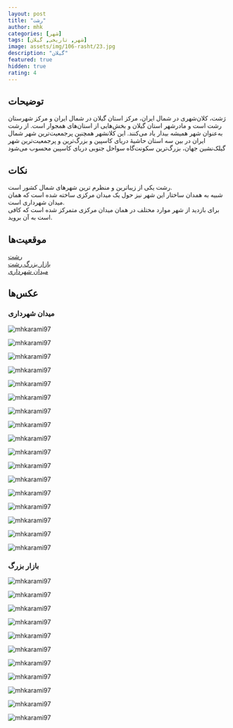 ```yaml
---
layout: post
title: "رشت"
author: mhk
categories: [شهر]
tags: [شهر, تاریخی, گیلان]
image: assets/img/106-rasht/23.jpg
description: "گیلان"
featured: true
hidden: true
rating: 4
---
```


## توضیحات
رَشت، کلان‌شهری در شمال ایران، مرکز استان گیلان در شمال ایران و مرکز شهرستان رشت است و مادرشهر استان گیلان و بخش‌هایی از استان‌های همجوار است. از رشت به‌عنوان شهر همیشه بیدار یاد می‌کنند. این کلانشهر همچنین پرجمعیت‌ترین شهر شمال ایران در بین سه استان حاشیهٔ دریای کاسپین و بزرگ‌ترین و پرجمعیت‌ترین شهر گیلک‌نشین جهان، بزرگ‌ترین سکونت‌گاه سواحل جنوبی دریای کاسپین محسوب می‌شود

## نکات
رشت یکی از زیباترین و منظرم ترین شهرهای شمال کشور است.  
شبیه به همدان ساختار این شهر نیز حول یک میدان مرکزی ساخته شده است که همان میدان شهرداری است.  
برای بازدید از شهر موارد مختلف در همان میدان مرکزی متمرکز شده است که کافی است به آن بروید.  


## موقعیت‌ها
[رشت](https://www.google.com/maps/place/Rasht,+Gilan+Province,+Iran/@37.2422853,49.5224096,22489m/data=!3m2!1e3!4b1!4m6!3m5!1s0x3ff5620d43f15675:0x41dd40f9931cfbf6!8m2!3d37.2712671!4d49.5920736!16zL20vMDNqeDF3?entry=ttu&g_ep=EgoyMDI0MTEyNC4xIKXMDSoASAFQAw%3D%3D)  
[بازار بزرگ رشت](https://www.google.com/maps/place/Rasht+Grand+%E2%80%8CBazaar/@37.2799942,49.5804263,2704m/data=!3m1!1e3!4m15!1m8!3m7!1s0x3ff5620d43f15675:0x41dd40f9931cfbf6!2sRasht,+Gilan+Province,+Iran!3b1!8m2!3d37.2712671!4d49.5920736!16zL20vMDNqeDF3!3m5!1s0x3ff562128f929323:0x78eca6a0048509f1!8m2!3d37.2775243!4d49.5860882!16s%2Fg%2F11b7gh6xgv?entry=ttu&g_ep=EgoyMDI0MTEyNC4xIKXMDSoASAFQAw%3D%3D)  
[میدان شهرداری](https://www.google.com/maps/place/Rasht+Municipality+Square/@37.2799942,49.5804263,2704m/data=!3m1!1e3!4m15!1m8!3m7!1s0x3ff5620d43f15675:0x41dd40f9931cfbf6!2sRasht,+Gilan+Province,+Iran!3b1!8m2!3d37.2712671!4d49.5920736!16zL20vMDNqeDF3!3m5!1s0x3ff56273eee0c375:0x68bfea4ac0bd04a8!8m2!3d37.2794173!4d49.5847763!16s%2Fg%2F11bytr3fxf?entry=ttu&g_ep=EgoyMDI0MTEyNC4xIKXMDSoASAFQAw%3D%3D)  

## عکس‌ها

### میدان شهرداری

![mhkarami97](/assets/img/106-rasht/01.jpg)  

![mhkarami97](/assets/img/106-rasht/02.jpg)  

![mhkarami97](/assets/img/106-rasht/03.jpg)  

![mhkarami97](/assets/img/106-rasht/04.jpg)  

![mhkarami97](/assets/img/106-rasht/05.jpg)  

![mhkarami97](/assets/img/106-rasht/06.jpg)  

![mhkarami97](/assets/img/106-rasht/07.jpg)  

![mhkarami97](/assets/img/106-rasht/08.jpg)  

![mhkarami97](/assets/img/106-rasht/09.jpg)  

![mhkarami97](/assets/img/106-rasht/10.jpg)  

![mhkarami97](/assets/img/106-rasht/11.jpg)  

![mhkarami97](/assets/img/106-rasht/12.jpg)  

![mhkarami97](/assets/img/106-rasht/13.jpg)  

![mhkarami97](/assets/img/106-rasht/14.jpg)  

![mhkarami97](/assets/img/106-rasht/15.jpg)  

![mhkarami97](/assets/img/106-rasht/16.jpg)  

![mhkarami97](/assets/img/106-rasht/17.jpg)  

### بازار بزرگ

![mhkarami97](/assets/img/106-rasht/18.jpg)  

![mhkarami97](/assets/img/106-rasht/19.jpg)  

![mhkarami97](/assets/img/106-rasht/20.jpg)  

![mhkarami97](/assets/img/106-rasht/21.jpg)  

![mhkarami97](/assets/img/106-rasht/22.jpg)  

![mhkarami97](/assets/img/106-rasht/23.jpg)  

![mhkarami97](/assets/img/106-rasht/24.jpg)  

![mhkarami97](/assets/img/106-rasht/25.jpg)  

![mhkarami97](/assets/img/106-rasht/26.jpg)  

![mhkarami97](/assets/img/106-rasht/27.jpg)  

![mhkarami97](/assets/img/106-rasht/28.jpg)  